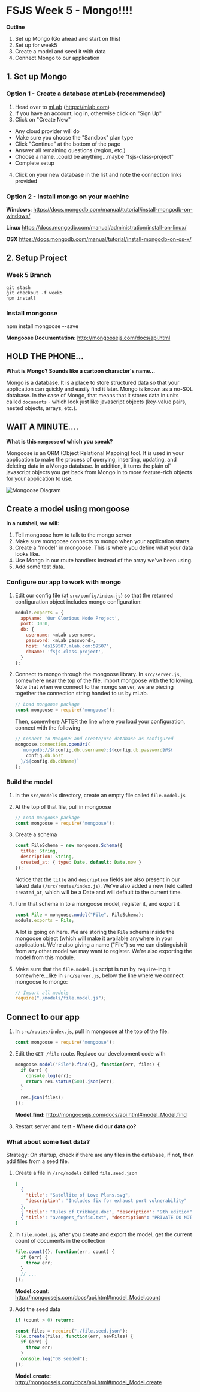 # FSJS Week 5 - Mongo!!!!

**Outline**

1.  Set up Mongo (Go ahead and start on this)
2.  Set up for week5
3.  Create a model and seed it with data
4.  Connect Mongo to our application

## 1. Set up Mongo

### Option 1 - Create a database at mLab (recommended)

1.  Head over to [mLab](https://mlab.com) (https://mlab.com)
2.  If you have an account, log in, otherwise click on "Sign Up"
3.  Click on "Create New"

- Any cloud provider will do
- Make sure you choose the "Sandbox" plan type
- Click "Continue" at the bottom of the page
- Answer all remaining questions (region, etc.)
- Choose a name...could be anything...maybe "fsjs-class-project"
- Complete setup

4.  Click on your new database in the list and note the connection links provided

### Option 2 - Install mongo on your machine

**Windows**: https://docs.mongodb.com/manual/tutorial/install-mongodb-on-windows/

**Linux**
https://docs.mongodb.com/manual/administration/install-on-linux/

**OSX**
https://docs.mongodb.com/manual/tutorial/install-mongodb-on-os-x/

## 2. Setup Project

### Week 5 Branch

```
git stash
git checkout -f week5
npm install
```

### Install mongoose

npm install mongoose --save

**Mongoose Documentation:** http://mongoosejs.com/docs/api.html

## HOLD THE PHONE...

**What is Mongo? Sounds like a cartoon character's name...**

Mongo is a database. It is a place to store structured data so that your application can quickly and easily find it later. Mongo is known as a no-SQL database. In the case of Mongo, that means that it stores data in units called `documents` - which look just like javascript objects (key-value pairs, nested objects, arrays, etc.).

## WAIT A MINUTE....

**What is this `mongoose` of which you speak?**

Mongoose is an ORM (Object Relational Mapping) tool. It is used in your application to make the process of querying, inserting, updating, and deleting data in a Mongo database. In addition, it turns the plain ol' javascript objects you get back from Mongo in to more feature-rich objects for your application to use.

![Mongoose Diagram](mongoose_diag.png)

## Create a model using mongoose

**In a nutshell, we will:**

1.  Tell mongoose how to talk to the mongo server
2.  Make sure mongoose connects to mongo when your application starts.
3.  Create a "model" in mongoose. This is where you define what your data looks like.
4.  Use Mongo in our route handlers instead of the array we've been using.
5.  Add some test data.

### Configure our app to work with mongo

1.  Edit our config file (at `src/config/index.js`) so that the returned configuration object includes mongo configuration:

    ```javascript
    module.exports = {
      appName: 'Our Glorious Node Project',
      port: 3030,
      db: {
        username: <mLab username>,
        password: <mLab password>,
        host: 'ds159507.mlab.com:59507',
        dbName: 'fsjs-class-project',
      }
    };
    ```

2.  Connect to mongo through the mongoose library. In `src/server.js`, somewhere near the top of the file, import mongoose with the following. Note that when we connect to the mongo server, we are piecing together the connection string handed to us by mLab.
    ```javascript
    // Load mongoose package
    const mongoose = require("mongoose");
    ```
    Then, somewhere AFTER the line where you load your configuration, connect with the following
    ```javascript
    // Connect to MongoDB and create/use database as configured
    mongoose.connection.openUri(
      `mongodb://${config.db.username}:${config.db.password}@${
        config.db.host
      }/${config.db.dbName}`
    );
    ```

### Build the model

1.  In the `src/models` directory, create an empty file called `file.model.js`
2.  At the top of that file, pull in mongoose

    ```javascript
    // Load mongoose package
    const mongoose = require("mongoose");
    ```

3.  Create a schema

    ```javascript
    const FileSchema = new mongoose.Schema({
      title: String,
      description: String,
      created_at: { type: Date, default: Date.now }
    });
    ```

    Notice that the `title` and `description` fields are also present in our faked data (`/src/routes/index.js`). We've also added a new field called `created_at`, which will be a Date and will default to the current time.

4.  Turn that schema in to a mongoose model, register it, and export it

    ```javascript
    const File = mongoose.model("File", FileSchema);
    module.exports = File;
    ```

    A lot is going on here. We are storing the `File` schema inside the mongoose object (which will make it available anywhere in your application). We're also giving a name ("File") so we can distinguish it from any other model we may want to register. We're also exporting the model from this module.

5.  Make sure that the `file.model.js` script is run by `require`-ing it somewhere...like in `src/server.js`, below the line where we connect mongoose to mongo:
    ```javascript
    // Import all models
    require("./models/file.model.js");
    ```

## Connect to our app

1.  In `src/routes/index.js`, pull in mongoose at the top of the file.

    ```javascript
    const mongoose = require("mongoose");
    ```

2.  Edit the `GET /file` route. Replace our development code with

    ```javascript
    mongoose.model("File").find({}, function(err, files) {
      if (err) {
        console.log(err);
        return res.status(500).json(err);
      }

      res.json(files);
    });
    ```

    **Model.find:** http://mongoosejs.com/docs/api.html#model_Model.find

3.  Restart server and test - **Where did our data go?**

### What about some test data?

Strategy: On startup, check if there are any files in the database, if not, then add files from a seed file.

1.  Create a file in `/src/models` called `file.seed.json`

    ```json
    [
      {
        "title": "Satellite of Love Plans.svg",
        "description": "Includes fix for exhaust port vulnerability"
      },
      { "title": "Rules of Cribbage.doc", "description": "9th edition" },
      { "title": "avengers_fanfic.txt", "description": "PRIVATE DO NOT READ" }
    ]
    ```

2.  In `file.model.js`, after you create and export the model, get the current count of documents in the collection

    ```javascript
    File.count({}, function(err, count) {
      if (err) {
        throw err;
      }
      // ...
    });
    ```

    **Model.count:** http://mongoosejs.com/docs/api.html#model_Model.count

3.  Add the seed data

    ```javascript
    if (count > 0) return;

    const files = require("./file.seed.json");
    File.create(files, function(err, newFiles) {
      if (err) {
        throw err;
      }
      console.log("DB seeded");
    });
    ```

    **Model.create:** http://mongoosejs.com/docs/api.html#model_Model.create

```

```
